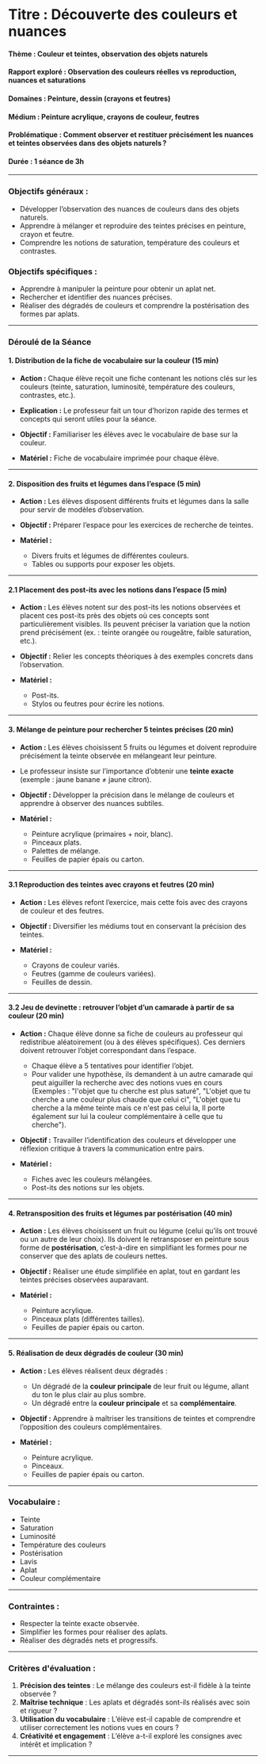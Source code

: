 # Titre : Découverte des couleurs et nuances

#### Thème : Couleur et teintes, observation des objets naturels

#### Rapport exploré : Observation des couleurs réelles vs reproduction, nuances et saturations

#### Domaines : Peinture, dessin (crayons et feutres)

#### Médium : Peinture acrylique, crayons de couleur, feutres

#### Problématique : Comment observer et restituer précisément les nuances et teintes observées dans des objets naturels ?

#### Durée : 1 séance de 3h

---

### Objectifs généraux :

- Développer l’observation des nuances de couleurs dans des objets naturels.
- Apprendre à mélanger et reproduire des teintes précises en peinture, crayon et feutre.
- Comprendre les notions de saturation, température des couleurs et contrastes.

### Objectifs spécifiques :

- Apprendre à manipuler la peinture pour obtenir un aplat net.
- Rechercher et identifier des nuances précises.
- Réaliser des dégradés de couleurs et comprendre la postérisation des formes par aplats.

---

### **Déroulé de la Séance**

#### **1. Distribution de la fiche de vocabulaire sur la couleur** (15 min)

- **Action :** Chaque élève reçoit une fiche contenant les notions clés sur les couleurs (teinte, saturation, luminosité, température des couleurs, contrastes, etc.).
    
- **Explication :** Le professeur fait un tour d’horizon rapide des termes et concepts qui seront utiles pour la séance.
    
- **Objectif :** Familiariser les élèves avec le vocabulaire de base sur la couleur.
    
- **Matériel :** Fiche de vocabulaire imprimée pour chaque élève.
    

---

#### **2. Disposition des fruits et légumes dans l’espace** (5 min)

- **Action :** Les élèves disposent différents fruits et légumes dans la salle pour servir de modèles d’observation.
    
- **Objectif :** Préparer l’espace pour les exercices de recherche de teintes.
    
- **Matériel :**
    - Divers fruits et légumes de différentes couleurs.
    - Tables ou supports pour exposer les objets.

---

#### **2.1 Placement des post-its avec les notions dans l’espace** (5 min)

- **Action :** Les élèves notent sur des post-its les notions observées et placent ces post-its près des objets où ces concepts sont particulièrement visibles. Ils peuvent préciser la variation que la notion prend précisément (ex. : teinte orangée ou rougeâtre, faible saturation, etc.).
    
- **Objectif :** Relier les concepts théoriques à des exemples concrets dans l’observation.
    
- **Matériel :**
    - Post-its.
    - Stylos ou feutres pour écrire les notions.

---

#### **3. Mélange de peinture pour rechercher 5 teintes précises** (20 min)

- **Action :** Les élèves choisissent 5 fruits ou légumes et doivent reproduire précisément la teinte observée en mélangeant leur peinture.
- Le  professeur insiste sur l’importance d’obtenir une **teinte exacte** (exemple : jaune banane ≠ jaune citron).
- **Objectif :** Développer la précision dans le mélange de couleurs et apprendre à observer des nuances subtiles.
    
- **Matériel :**
    - Peinture acrylique (primaires + noir, blanc).
    - Pinceaux plats.
    - Palettes de mélange.
    - Feuilles de papier épais ou carton.

---

#### **3.1 Reproduction des teintes avec crayons et feutres** (20 min)

- **Action :** Les élèves refont l’exercice, mais cette fois avec des crayons de couleur et des feutres.
    
- **Objectif :** Diversifier les médiums tout en conservant la précision des teintes.
    
- **Matériel :**
    - Crayons de couleur variés.
    - Feutres (gamme de couleurs variées).
    - Feuilles de dessin.

---

#### **3.2 Jeu de devinette : retrouver l’objet d’un camarade à partir de sa couleur** (20 min)

- **Action :** Chaque élève donne sa fiche de couleurs au professeur qui redistribue aléatoirement (ou à des élèves spécifiques). Ces derniers doivent retrouver l’objet correspondant dans l’espace.
    - Chaque élève a 5 tentatives pour identifier l’objet.
    - Pour valider une hypothèse, ils demandent à un autre camarade qui peut aiguiller la recherche avec des notions vues en cours (Exemples : "l'objet que tu cherche est plus saturé", "L'objet que tu cherche a une couleur plus chaude que celui ci", "L'objet que tu cherche a la même teinte mais ce n'est pas celui la, Il porte également sur lui la couleur complémentaire à celle que tu cherche").
- **Objectif :** Travailler l’identification des couleurs et développer une réflexion critique à travers la communication entre pairs.
    
- **Matériel :**
    - Fiches avec les couleurs mélangées.
    - Post-its des notions sur les objets.

---

#### **4. Retransposition des fruits et légumes par postérisation** (40 min)

- **Action :** Les élèves choisissent un fruit ou légume (celui qu’ils ont trouvé ou un autre de leur choix). Ils doivent le retransposer en peinture sous forme de **postérisation**, c’est-à-dire en simplifiant les formes pour ne conserver que des aplats de couleurs nettes.
    
- **Objectif :** Réaliser une étude simplifiée en aplat, tout en gardant les teintes précises observées auparavant.
    
- **Matériel :**
    - Peinture acrylique.
    - Pinceaux plats (différentes tailles).
    - Feuilles de papier épais ou carton.

---

#### **5. Réalisation de deux dégradés de couleur** (30 min)

- **Action :** Les élèves réalisent deux dégradés :
    - Un dégradé de la **couleur principale** de leur fruit ou légume, allant du ton le plus clair au plus sombre.
    - Un dégradé entre la **couleur principale** et sa **complémentaire**.
- **Objectif :** Apprendre à maîtriser les transitions de teintes et comprendre l’opposition des couleurs complémentaires.
    
- **Matériel :**
    - Peinture acrylique.
    - Pinceaux.
    - Feuilles de papier épais ou carton.

---

### **Vocabulaire :**

- Teinte
- Saturation
- Luminosité
- Température des couleurs
- Postérisation
- Lavis
- Aplat
- Couleur complémentaire

---

### **Contraintes :**

- Respecter la teinte exacte observée.
- Simplifier les formes pour réaliser des aplats.
- Réaliser des dégradés nets et progressifs.

---

### **Critères d'évaluation :**

1. **Précision des teintes** : Le mélange des couleurs est-il fidèle à la teinte observée ?
2. **Maîtrise technique** : Les aplats et dégradés sont-ils réalisés avec soin et rigueur ?
3. **Utilisation du vocabulaire** : L’élève est-il capable de comprendre et utiliser correctement les notions vues en cours ?
4. **Créativité et engagement** : L’élève a-t-il exploré les consignes avec intérêt et implication ?

---
